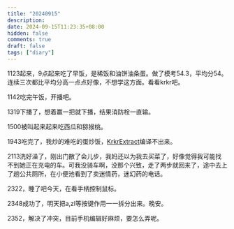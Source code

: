 ```yaml
---
title: "20240915"
description: 
date: 2024-09-15T11:23:35+08:00
hidden: false
comments: true
draft: false
tags: ["diary"]
---
```

1123起来，9点起来吃了早饭，是稀饭和油饼油条蛋。做了模考54.3，平均分54。连续三次都比平均分高一点点好像，不想学这方面。看看krkr吧。

1142吃完午饭，开播吧。

1319下播了，想着赢一把就下播，结果消防栓一直输。

1500被叫起来起来吃西瓜和猕猴桃。

1943吃完了，我炒的难吃的蛋炒饭，[KrkrExtract](https://github.com/xmoezzz/KrkrExtract)编译不出来。

2113洗好澡了，刚出门散了会儿步，我妈还以为我去买菜了，好像觉得我可能找不到她正在充电的车。可我没骑车啊，没那个兴致，走了两步就回来了，途中去上了趟公共厕所，在小便池看到了卖迷情药，迷幻药的电话。

2322，睡了吧今天，在看手柄控制鼠标。

2348成功了，明天把a,zl等按键作用一一拆分出来。晚安。

2352，解决了冲突，目前手机编辑好麻烦，要怎么弄呢。
